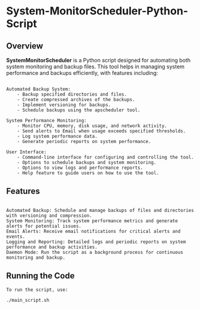 # System-MonitorScheduler-Python-Script

## Overview

**SystemMonitorScheduler** is a Python script designed for automating both system monitoring and backup files. This tool helps in managing system performance and backups efficiently, with features including:


```plaintext

Automated Backup System:
    - Backup specified directories and files.
    - Create compressed archives of the backups.
    - Implement versioning for backups.
    - Schedule backups using the apscheduler tool.

System Performance Monitoring:
    - Monitor CPU, memory, disk usage, and network activity.
    - Send alerts to Email when usage exceeds specified thresholds.
    - Log system performance data.
    - Generate periodic reports on system performance.

User Interface:
    - Command-line interface for configuring and controlling the tool.
    - Options to schedule backups and system monitoring.
    - Options to view logs and performance reports.
    - Help feature to guide users on how to use the tool.
```

## Features
```plaintext

Automated Backup: Schedule and manage backups of files and directories with versioning and compression.
System Monitoring: Track system performance metrics and generate alerts for potential issues.
Email Alerts: Receive email notifications for critical alerts and events.
Logging and Reporting: Detailed logs and periodic reports on system performance and backup activities.
Daemon Mode: Run the script as a background process for continuous monitoring and backup.
```

## Running the Code
```plaintext
To run the script, use:

./main_script.sh
